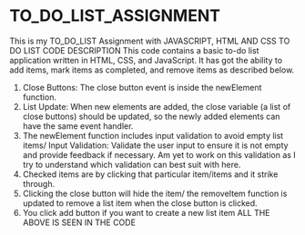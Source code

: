 # TO_DO_LIST_ASSIGNMENT
This is my TO_DO_LIST Assignment with JAVASCRIPT, HTML AND CSS
TO DO LIST CODE DESCRIPTION
This code contains a basic to-do list application written in HTML, CSS, and JavaScript.
 It has got the ability to add items, mark items as completed, and remove items as described below.

1.	Close Buttons: The close button event is inside the newElement function.
2.	List Update: When new elements are added, the close variable (a list of close buttons) should be updated, so the newly added elements can have the same event handler.
3.	The newElement function includes input validation to avoid empty list items/ Input Validation: Validate the user input to ensure it is not empty and provide feedback if necessary. Am yet to work on this validation as I try to understand which validation can best suit with here.
4.	Checked items are by clicking that particular item/items and it strike through.
5.	Clicking the close button will hide the item/ the removeItem function is updated to remove a list item when the close button is clicked.
6.	You click add button if you want to create a new list item
ALL THE ABOVE IS SEEN IN THE CODE
